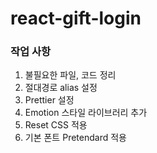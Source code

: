 # react-gift-login

### 작업 사항

1. 불필요한 파일, 코드 정리
2. 절대경로 alias 설정
3. Prettier 설정
4. Emotion 스타일 라이브러리 추가
5. Reset CSS 적용
6. 기본 폰트 Pretendard 적용
